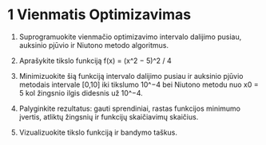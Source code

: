 # 1 Vienmatis Optimizavimas
1. Suprogramuokite vienmačio optimizavimo intervalo dalijimo pusiau, auksinio pjūvio ir Niutono metodo algoritmus.

1. Aprašykite tikslo funkciją f(x) = (x^2 − 5)^2 / 4

1. Minimizuokite šią funkciją intervalo dalijimo pusiau ir auksinio pjūvio metodais intervale [0,10] iki tikslumo 10^−4 bei Niutono metodu nuo x0 = 5 kol žingsnio ilgis didesnis už 10^−4.

1. Palyginkite rezultatus: gauti sprendiniai, rastas funkcijos minimumo įvertis, atliktų žingsnių ir funkcijų skaičiavimų skaičius.

1. Vizualizuokite tikslo funkciją ir bandymo taškus.
